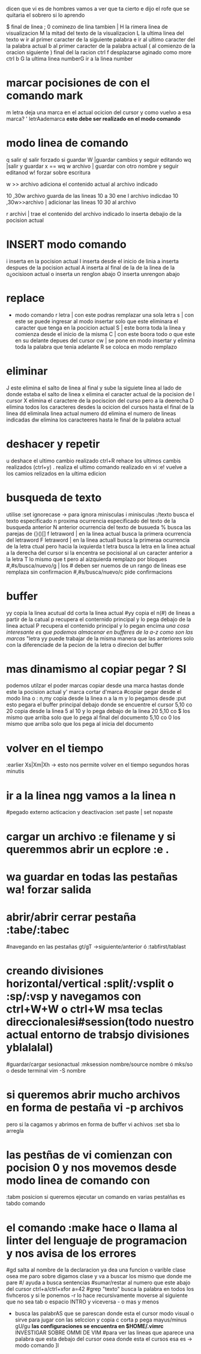 dicen que vi es de hombres vamos a ver que ta cierto e
dijo el rofe que se quitaria el sobrero si lo aprendo

$ final de linea ; 0 cominezo de lina tambien | 
H la rimera linea de visualizacion
M la mitad del texto de la visualizacion
L la ultima linea del texto
w ir al primer caracter de la siguiente palabra
e ir al ultimo caracter del la palabra actual
b al primer caracter de la palabra actual
( al comienzo de la oracion siguiente
) final del la racion
ctrl f desplazarse aginado como more <esre va a abajo>
ctrl b <este va a atras o retrocede>
G la ultima linea
numberG ir a la linea number
# marcar pocisiones de con el comando mark 
m letra deja una marca en el actual ocicion del cursor
y como vuelvo a esa marca? ' letrAademarca
 **esto debe ser realizado en el modo  comando<esto se puede hacer con todas la letras del abecedario>**
# modo linea de comando 
q salir
q! salir forzado si guardar
W |guardar cambios y seguir editando
wq |salir y guardar
x == wq
w archivo | guardar con otro nombre y seguir editanod
w! forzar sobre escritura

w >> archivo adiciona el contenido actual al archivo indicado

10 ,30w archivo guarda de las lineas 10 a 30 ene l archivo indicdao
10 ,30w>>archivo | adicionar las lineas 10 30 al archivo

r archivi | trae el contenido del archivo indicado lo inserta debajio de la pocision actual
# INSERT modo comando
i inserta en la pocision actual
I inserta desde el inicio de linia
a inserta despues de la pocision actual
A inserta al final de la de la linea de la o¿ocisioon actual
o inserta un renglon abajo
O inserta unrengon abajo
# replace
+ modo comando 
r letra | con este podras remplazar una sola letra
s | con este se puede ingresar al modo insertar solo que este eliminara el caracter que tenga en la pocicion actual
S | este borra toda la linea y comienza desde el inicio de la misma
C | con este boora todo o que este en su delante depues del cursor
cw | se pone en modo insertar y elimina toda la palabra que tenia adelante
R se coloca en modo remplazo
# eliminar
J este elimina el salto de linea al final y sube la siguiete linea al lado de donde estaba el salto de linea
x elimina el caracter actual de la pocision de l cursor
X elimina el caractere de la pociscion del curso pero a la deerecha
D elimina todos los caracteres desdes la ocicion del cursos hasta el final de la linea
dd eliminala linea actual
numero dd elimina el numero de lineas indicadas
dw elimina los caracteeres hasta le final de la palabra actual
# deshacer y repetir 
u deshace el ultimo cambio realizado
ctrl+R rehace los ultimos cambis realizados (ctrl+y)
. realiza el ultimo comando realizado en vi
:e! vuelve a los camios relizados en la ultima edicion
# busqueda de texto
utilise :set ignorecase -> para ignora minisculas i minisculas
:/texto busca el texto especificado
n proxima ocurrencia especificado del texto de la busqueda anterior
N anterior ocurrencia del texto de busueda
% busca las parejas de {}()[]
f letraword | en la linea actual busca la primera ocurrencia del letraword
F letraword | en la linea actuall busca la primeraa ocurrencia de la letra ctual pero hacia la ixquierda
t letra busca la letra en la linea actual a la derecha del cursor si la encentra se pocisional al un caracter anterior a la letra
T lo mismo que t pero al aizquierda
 remplazo por bloques
\#,#s/busca/nuevo/g | los # deben ser nuemos de un rango de lineas ese remplaza sin confirmacion
\#,#s/busca/nuevo/c pide confirmacions
# buffer
yy copia la linea acutual
dd corta la linea actual
#yy copia el n(#) de lineas a partir de la catual
p recupera el conternido principal y lo pega debajo de la linea actual
P recupera el contenido principal y lo pegan encima
*una cosa interesante es que podemos almacenar en bufferes de la a-z como son las marcas*
"letra yy puede trabajar de la misma manera que las anteriores solo con la diferenciade de la pecion de la letra o direcion del buffer
# mas dinamismo al copiar pegar ? SI
podemos utilzar el poder marcas
copiar desde una marca hastas donde este la pocision actual
	y' marca
cortar d'marca
#copiar pegar desde el modo lina o :
n,my copia desde la linea n a la m y lo pegamos desde :put esto pegara el buffer principal debajo donde se encuentre el cursor
5,10 co 20 copia desde la linea 5 al 10 y lo pega debajo de la linea 20
5,10 co $ los mismo que arriba solo que lo pega al final del documento
5,10 co 0 los mismo que arriba solo que los pega al inicia del documento
# volver en el tiempo 
:earlier Xs|Xm|Xh -> esto nos permite volver en el tiempo segundos horas minutis
# ir a la linea ngg vamos a la linea n
#pegado externo acticacion y deactivacion :set paste | set nopaste
# cargar un archivo :e filename y si queremmos abrir un ecplore :e .
# wa guardar en todas las pestañas wa! forzar salida
# abrir/abrir cerrar pestaña :tabe/:tabec
#navegando en las pestañas 
gt/gT ->siguiente/anterior ó :tabfirst/tablast
# creando divisiones horizontal/vertical :split/:vsplit o :sp/:vsp y navegamos con ctrl+W+W o ctrl+W msa teclas direccionalesi#session(todo nuestro actual entorno de trabsjo divisiones yblalalal) 
#guardar/cargar sesionactual :mksession nombre/source nombre ó mks/so o desde terminal vim -S nombre
# si queremos abrir mucho archivos en forma de pestaña vi -p archivos
pero si la cagamos y abrimos en forma de buffer vi achivos 
:set sba lo arregla

# las pestñas de vi comienzan con pocision 0 y nos movemos desde modo linea de comando con 
:tabm posicion 
si queremos ejecutar un comando en varias pestalñas es tabdo comando
# el comando :make hace o llama al linter del lenguaje de programacion y nos avisa de los errores
#gd  salta al nombre de la declaracion ya dea una funcion o varible clase osea me paro sobre digamos clase y va a buscar los mismo que donde me pare
#/ ayuda a busca sentencias 
#sumar/restar al numero que este abajo del cursor ctrl+a/ctrl+xfor a=42
#grep "texto" busca la palabra en todos los fivhceros y si  le ponemos -r lo hace recursivamente
moverse al siguiente que no sea tab o espacio INTRO y viceversa - o mas y menos 
* busca las palabrAS que se parescan donde esta el cursor
modo visual o sirve para jugar con las selccion
y copia 
c corta 
p pega
mayus/minus gU/gu
**las configuraciones se encuentra en $HOME/.vimrc**
INVESTIGAR SOBRE OMMI DE VIM 
#para ver las lineas que aparece una palabra que esta debajo del cursor osea donde esta el cursos esa es -> modo comando ]I
